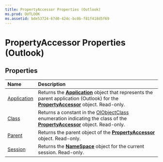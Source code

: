 ```yaml
---
title: PropertyAccessor Properties (Outlook)
ms.prod: OUTLOOK
ms.assetid: bde53724-67d0-424c-bc0b-f81f418d5f69
---
```



# PropertyAccessor Properties (Outlook)

## Properties



|**Name**|**Description**|
|:-----|:-----|
|[Application](propertyaccessor-application-property-outlook.md)|Returns the  **[Application](application-object-outlook.md)** object that represents the parent application (Outlook) for the **[PropertyAccessor](propertyaccessor-object-outlook.md)** object. Read-only.|
|[Class](propertyaccessor-class-property-outlook.md)|Returns a constant in the [OlObjectClass](olobjectclass-enumeration-outlook.md) enumeration indicating the class of the **[PropertyAccessor](propertyaccessor-object-outlook.md)** object. Read-only.|
|[Parent](propertyaccessor-parent-property-outlook.md)|Returns the parent object of the  **[PropertyAccessor](propertyaccessor-object-outlook.md)** object. Read-only.|
|[Session](propertyaccessor-session-property-outlook.md)|Returns the  **[NameSpace](namespace-object-outlook.md)** object for the current session. Read-only.|


